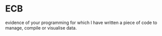 # ECB
evidence of your programming for which I have written a piece of code to manage, compile or visualise data.
